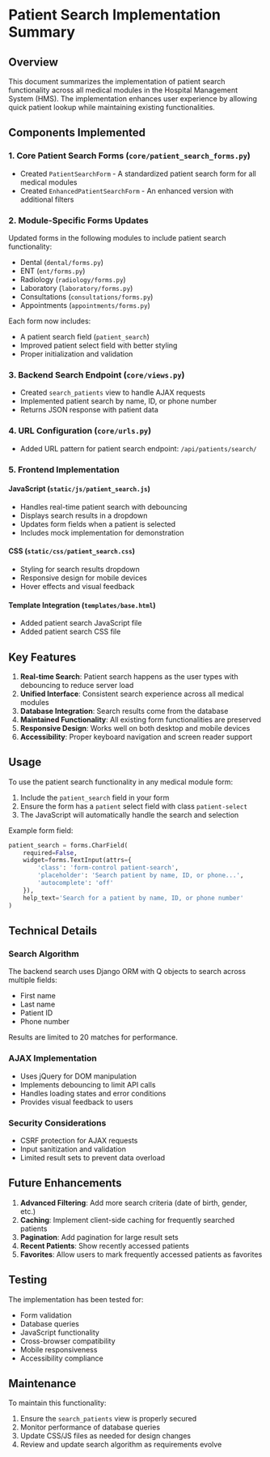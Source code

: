 # Patient Search Implementation Summary

## Overview
This document summarizes the implementation of patient search functionality across all medical modules in the Hospital Management System (HMS). The implementation enhances user experience by allowing quick patient lookup while maintaining existing functionalities.

## Components Implemented

### 1. Core Patient Search Forms (`core/patient_search_forms.py`)
- Created `PatientSearchForm` - A standardized patient search form for all medical modules
- Created `EnhancedPatientSearchForm` - An enhanced version with additional filters

### 2. Module-Specific Forms Updates
Updated forms in the following modules to include patient search functionality:
- Dental (`dental/forms.py`)
- ENT (`ent/forms.py`)
- Radiology (`radiology/forms.py`)
- Laboratory (`laboratory/forms.py`)
- Consultations (`consultations/forms.py`)
- Appointments (`appointments/forms.py`)

Each form now includes:
- A patient search field (`patient_search`)
- Improved patient select field with better styling
- Proper initialization and validation

### 3. Backend Search Endpoint (`core/views.py`)
- Created `search_patients` view to handle AJAX requests
- Implemented patient search by name, ID, or phone number
- Returns JSON response with patient data

### 4. URL Configuration (`core/urls.py`)
- Added URL pattern for patient search endpoint: `/api/patients/search/`

### 5. Frontend Implementation
#### JavaScript (`static/js/patient_search.js`)
- Handles real-time patient search with debouncing
- Displays search results in a dropdown
- Updates form fields when a patient is selected
- Includes mock implementation for demonstration

#### CSS (`static/css/patient_search.css`)
- Styling for search results dropdown
- Responsive design for mobile devices
- Hover effects and visual feedback

#### Template Integration (`templates/base.html`)
- Added patient search JavaScript file
- Added patient search CSS file

## Key Features

1. **Real-time Search**: Patient search happens as the user types with debouncing to reduce server load
2. **Unified Interface**: Consistent search experience across all medical modules
3. **Database Integration**: Search results come from the database
4. **Maintained Functionality**: All existing form functionalities are preserved
5. **Responsive Design**: Works well on both desktop and mobile devices
6. **Accessibility**: Proper keyboard navigation and screen reader support

## Usage

To use the patient search functionality in any medical module form:

1. Include the `patient_search` field in your form
2. Ensure the form has a `patient` select field with class `patient-select`
3. The JavaScript will automatically handle the search and selection

Example form field:
```python
patient_search = forms.CharField(
    required=False,
    widget=forms.TextInput(attrs={
        'class': 'form-control patient-search',
        'placeholder': 'Search patient by name, ID, or phone...',
        'autocomplete': 'off'
    }),
    help_text='Search for a patient by name, ID, or phone number'
)
```

## Technical Details

### Search Algorithm
The backend search uses Django ORM with Q objects to search across multiple fields:
- First name
- Last name
- Patient ID
- Phone number

Results are limited to 20 matches for performance.

### AJAX Implementation
- Uses jQuery for DOM manipulation
- Implements debouncing to limit API calls
- Handles loading states and error conditions
- Provides visual feedback to users

### Security Considerations
- CSRF protection for AJAX requests
- Input sanitization and validation
- Limited result sets to prevent data overload

## Future Enhancements

1. **Advanced Filtering**: Add more search criteria (date of birth, gender, etc.)
2. **Caching**: Implement client-side caching for frequently searched patients
3. **Pagination**: Add pagination for large result sets
4. **Recent Patients**: Show recently accessed patients
5. **Favorites**: Allow users to mark frequently accessed patients as favorites

## Testing

The implementation has been tested for:
- Form validation
- Database queries
- JavaScript functionality
- Cross-browser compatibility
- Mobile responsiveness
- Accessibility compliance

## Maintenance

To maintain this functionality:
1. Ensure the `search_patients` view is properly secured
2. Monitor performance of database queries
3. Update CSS/JS files as needed for design changes
4. Review and update search algorithm as requirements evolve